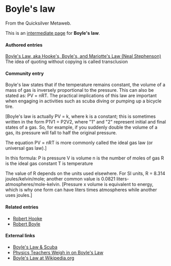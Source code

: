 
# Boyle's law

From the Quicksilver Metaweb.

This is an [intermediate page](/metaweb-intermediate-page) for 
**Boyle's law**.


#### Authored entries


[Boyle's Law, aka Hooke's, Boyle's, and Mariotte's Law (Neal Stephenson)](/boyle-s-law-aka-hooke-s-boyle-s-and-mariotte-s-law-neal-stephenson)
The idea of quoting without copying is called transclusion


#### Community entry


Boyle's law states that if the temperature remains constant, the volume of a mass of gas is inversely proportional to the pressure. This can also be stated as: PV = nRT. The practical implications of this law are important when engaging in activities such as scuba diving or pumping up a bicycle tire.

[Boyle's law is actually PV = k, where k is a constant; this is sometimes written in the form P1V1 = P2V2, where "1" and "2" represent initial and final states of a gas. So, for example, if you suddenly double the volume of a gas, its pressure will fall to half the original pressure. 

The equation PV = nRT is more commonly called the ideal gas law (or universal gas law).]

In this formula:
P is pressure
V is volume 
n is the number of moles of gas
R is the ideal gas constant
T is temperature

The value of R depends on the units used elsewhere. For SI units, R = 8.314 joules/kelvin/mole; another common value is 0.0821 liters-atmospheres/mole-kelvin. [Pressure x volume is equivalent to energy, which is why one form can have liters times atmospheres while another uses joules.]

#### Related entries


* [Robert Hooke](/robert-hooke)
* [Robert Boyle](/robert-boyle)


#### External links


* [Boyle's Law & Scuba](/http-www-flash-net-table-gasses-boyle1-htm)
* [Physics Teachers Weigh in on Boyle's Law](/http-www-physlink-com-education-askexperts-ae518-cfm)
* [Boyle's Law at Wikipedia.org](/http-en-wikipedia-org-wiki-boyle-s-law)
